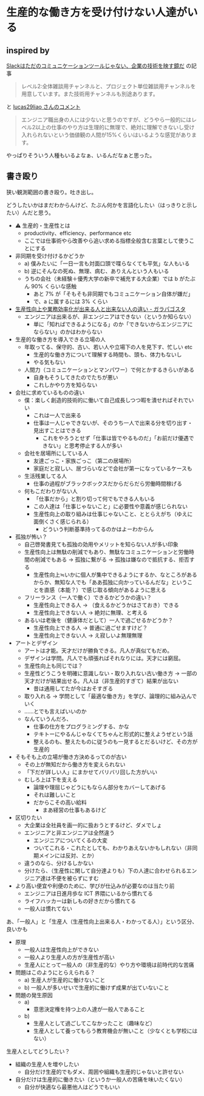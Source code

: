 # 生産的な働き方を受け付けない人達がいる

## inspired by
[Slackはただのコミュニケーションツールじゃない、企業の技術を映す鏡だ](https://qiita.com/KizashiTakata/items/d442d4a28d147529f1b6) の記事

> レベル2:全体雑談用チャンネルと、プロジェクト単位雑談用チャンネルを用意しています。また技術用チャンネルも別途あります。

と [lucas29liao さんのコメント](https://qiita.com/KizashiTakata/items/d442d4a28d147529f1b6#comment-f98e13b678a1cc3e0674)

> エンジニア職出身の人には少ないと思うのですが、どうやら一般的にはレベル2以上の仕事のやり方は生理的に無理で、絶対に理解できないし受け入れられないという価値観の人間が15%くらいはいるような感覚があります。

やっぱりそういう人種もいるよなぁ、いるんだなぁと思った。

## 書き殴り
狭い観測範囲の書き殴り。吐き出し。

どうしたいかはまだわからんけど、たぶん何かを言語化したい（はっきりと示したい）んだと思う。

- :warning: 生産的・生産性とは
  - productivity、efficiency、performance etc
  - ここでは仕事術やら改善やら追い求める指標全般含む言葉として使うことにする
- 非同期を受け付けるかどうか
  - a) 僕みたいに「一日一言も対面口頭で喋らなくても平気」な人もいる
  - b) 逆にそんなの死ぬ、無理、病む、ありえんという人もいる
  - うちの会社（未経験＋優秀大学の新卒で補充する大企業）では b がたぶん 90% くらいな感触
    - あと 7% が「そもそも非同期でもコミュニケーション自体が嫌だ」
    - で、a に属するには 3% くらい
- [生産性向上や業務効率化が出来る人と出来ない人の違い - ガラパゴスタ](https://www.galapagosta.com/entry/2019/10/26/103754)
  - エンジニアは出来るが、非エンジニアはできない（というか知らない）
    - 単に「知ればできるようになる」のか「できないからエンジニアにならない」のかはわからない
- 生産的な働き方を導入できる立場の人
  - 年取ってる、保守的、古い、若い人や立場下の人を見下す、忙しい etc
    - 生産的な働き方について理解する時間も、頭も、体力もないし
    - やる気もない
  - 人間力（コミュニケーションとマンパワー）で何とかするきらいがある
    - 自身もそうしてきたのでたちが悪い
    - これしかやり方を知らない
- 会社に求めているものの違い
  - 僕：楽しく創造的技術的に働いて自己成長しつつ暇を潰せればそれでいい
    - これは一人で出来る
    - 仕事は一人じゃできないが、そのうち一人で出来る分を切り出す・見出すことはできる
      - これをやろうとせず「仕事は皆でやるものだ」「お前だけ優遇できない」と思考停止する人が多い
  - 会社を居場所にしている人
    - 友達ごっこ・家族ごっこ（第二の居場所）
    - 家庭だと寂しい、居づらいなどで会社が第一になっているケースも
  - 生活残業してる人
    - 仕事の過程がブラックボックスだからだらだら労働時間稼げる
  - 何もこだわりがない人
    - 「仕事だから」と割り切って何でもできる人もいる
    - この人達は「仕事じゃないこと」に必要性や意義が感じられない
    - 生産性向上の取り組みは仕事じゃないこと、ととらえがち（ゆえに面倒くさく感じられる）
      - どういう判断基準持ってるのかはよーわからん
- 孤独が怖い？
  - 自己啓発書見ても孤独の効用やメリットを知らない人が多い印象
  - 生産性向上は無駄の削減でもあり、無駄なコミュニケーションと労働時間の削減でもある → 孤独に繋がる → 孤独は嫌なので抵抗する、拒否する
    - 生産性向上≒いかに個人が集中できるようにするか、なところがあるからか、無知な人でも「ああ孤独に向かっているんだな」ということを直感（本能？）で感じ取る傾向があるように思える
  - フリーランス（一人で働く）できるかどうかの違い？
    - 生産性向上できる人 → （食えるかどうかはさておき）できる
    - 生産性向上できない人 → 絶対に無理、と考える
  - あるいは老後を（健康体だとして）一人で過ごせるかどうか？
    - 生産性向上できる人 → 普通に過ごせますけど？
    - 生産性向上できない人 → え寂しいよ無理無理
- アートとデザイン
  - アートは才能。天才だけが勝負できる。凡人が真似てもだめ。
  - デザインは学問。凡人でも頑張ればそれなりには。天才には窮屈。
  - 生産性向上も同じでは？
  - 生産性どうこうを明確に意識しない・取り入れない古い働き方 → 一部の天才だけが結果出せる。凡人は（非生産的すぎて）結果が出ない
    - 昔は通用してたが今はおそすぎる
  - 取り入れる → 学問として「最適な働き方」を学び、論理的に組み込んでいく
  - ……とでも言えばいいのか
  - なんていうんだろ、
    - 仕事の仕方をプログラミングする、かな
    - テキトーにやるんじゃなくてちゃんと形式的に整えようぜという話
    - 整えるのも、整えたものに従うのも一見するとだるいけど、その方が生産的
- そもそも上の立場が働き方決めるってのが古い
  - その上が無知だから働き方を変えられない
  - 「下だが詳しい人」にまかせてバリバリ回した方がいい
  - むしろ上は下を支える
    - 論理や理屈じゃどうにもならん部分をカバーしてあげる
    - それは難しいこと
    - だからこその高い給料
      - まあ経営の仕事もあるけど
- 区切りたい
  - 大企業は全社員を画一的に扱おうとするけど、ダメでしょ
  - エンジニアと非エンジニアは全然違う
    - エンジニアについてくるの大変
    - ついてこれる・これたとしても、わかりあえないかもしれない（非同期メインには反対、とか）
  - 違うのなら、分けるしかない
  - 分けたら、（生産性に関して自分達よりも）下の人達に合わせられるエンジニア達は不便を被らずにすむ
- より高い便宜や利便のために、学びが仕込みが必要なのは当たり前
  - エンジニアは日進月歩な ICT 界隈にいるから慣れてる
  - ライフハッカーは新しもの好きだから慣れてる
  - 一般人は慣れてない

あ、「一般人」と「生産人（生産性向上出来る人・わかってる人）」という区分、良いかも

- 原理
  - 一般人は生産性向上ができない
  - 一般人より生産人の方が生産性が高い
  - 生産人にとって一般人の（非生産的な）やり方や環境は前時代的な苦痛
- 問題はこのようにとらえられる？
  - a) 生産人が生産的に働けないこと
  - b) 一般人が多いせいで生産的に働けず成果が出ていないこと
- 問題の発生原因
  - a)
    - 意思決定権を持つ上の人達が一般人であること
  - b) 
    - 生産人として過ごしてこなかったこと（趣味など）
    - 生産人として養ってもらう教育機会が無いこと（少なくとも学校にはない）

生産人としてどうしたい？

- 組織の生産人を増やしたい
  - 自分だけ生産的でもダメ、周囲や組織も生産的じゃないと許せない
- 自分だけは生産的に働きたい（というか一般人の苦痛を味いたくない）
  - 自分が快適なら最悪他人はどうでもいい
